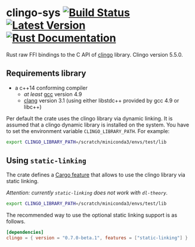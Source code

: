 # clingo-sys [![Build Status](https://github.com/potassco/clingo-sys/workflows/CI%20Test/badge.svg)](https://github.com/potassco/clingo-sys)[![Latest Version](https://img.shields.io/crates/v/clingo-sys.svg)](https://crates.io/crates/clingo-sys)[![Rust Documentation](https://docs.rs/clingo-sys/badge.svg)](https://docs.rs/clingo-sys)

Rust raw FFI bindings to the C API of [clingo](https://github.com/potassco/clingo) library.
Clingo version 5.5.0.

## Requirements library

- a c++14 conforming compiler
  - *at least* [gcc](https://gcc.gnu.org/) version 4.9
  - [clang](http://clang.llvm.org/) version 3.1 (using either libstdc++
    provided by gcc 4.9 or libc++)

Per default the crate uses the clingo library via dynamic linking.
It is assumed that a clingo dynamic library is installed on the system.
You have to set the environment variable `CLINGO_LIBRARY_PATH`. For example:

```sh
export CLINGO_LIBRARY_PATH=/scratch/miniconda3/envs/test/lib
```

## Using `static-linking`

The crate defines a [Cargo feature] that allows to use the clingo library via static linking.

[Cargo feature]: https://doc.rust-lang.org/cargo/reference/manifest.html#the-features-section

*Attention: currently `static-linking` does not work with `dl-theory`.*

```sh
export CLINGO_LIBRARY_PATH=/scratch/miniconda3/envs/test/lib
```

The recommended way to use the optional static linking support is as
follows.

```toml
[dependencies]
clingo = { version = "0.7.0-beta.1", features = ["static-linking"] }
```
